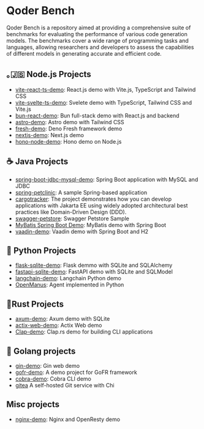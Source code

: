 Qoder Bench
========================

Qoder Bench is a repository aimed at providing a comprehensive suite of benchmarks for evaluating the performance of
various code generation models.
The benchmarks cover a wide range of programming tasks and languages, allowing researchers and developers to assess the
capabilities of different models in generating accurate and efficient code.

## ｡🇯‌🇸‌ Node.js Projects

- [vite-react-ts-demo](https://github.com/qoder-bench/vite-react-ts-demo): React.js demo with Vite.js, TypeScript and
  Tailwind CSS
- [vite-svelte-ts-demo](https://github.com/qoder-bench/vite-svelte-ts-demo): Svelete demo with TypeScript, Tailwind CSS
  and Vite.js
- [bun-react-demo](https://github.com/qoder-bench/bun-react-demo): Bun full-stack demo with React.js and backend
- [astro-demo](https://github.com/qoder-bench/astro-demo): Astro demo with Tailwind CSS
- [fresh-demo](https://github.com/qoder-bench/fresh-demo): Deno Fresh framework demo
- [nextjs-demo](https://github.com/qoder-bench/nextjs-demo): Next.js demo
- [hono-node-demo](https://github.com/qoder-bench/hono-node-demo): Hono demo on Node.js

## ☕ Java Projects

- [spring-boot-jdbc-mysql-demo](https://github.com/qoder-bench/spring-boot-jdbc-mysql-demo): Spring Boot application
  with MySQL and JDBC
- [spring-petclinic](https://github.com/qoder-bench/spring-petclinic): A sample Spring-based application
- [cargotracker](https://github.com/qoder-bench/cargotracker): The project demonstrates how you can develop applications
  with Jakarta EE using widely adopted architectural best practices like Domain-Driven Design (DDD).
- [swagger-petstore](https://github.com/qoder-bench/swagger-petstore): Swagger Petstore Sample
- [MyBatis Spring Boot Demo](https://github.com/qoder-bench/mybatis-spring-demo): MyBatis demo with Spring Boot
- [vaadin-demo](https://github.com/qoder-bench/vaadin-demo): Vaadin demo with Spring Boot and H2

## 🐍 Python Projects

- [flask-sqlite-demo](https://github.com/qoder-bench/flask-sqlite-demo): Flask demmo with SQLite and SQLAlchemy
- [fastapi-sqlite-demo](https://github.com/qoder-bench/fastapi-sqlite-demo): FastAPI demo with SQLite and SQLModel
- [langchain-demo](https://github.com/qoder-bench/langchain-demo): Langchain Python demo
- [OpenManus](https://github.com/qoder-bench/OpenManus): Agent implemented in Python

## 🦀Rust Projects

- [axum-demo](https://github.com/qoder-bench/Axum-demo): Axum demo with SQLite
- [actix-web-demo](https://github.com/qoder-bench/actix-web-demo): Actix Web demo
- [Clap-demo](https://github.com/qoder-bench/clap-demo): Clap.rs demo for building CLI applications

## 🐹 Golang projects

- [gin-demo](https://github.com/qoder-bench/gin-demo): Gin web demo
- [gofr-demo](https://github.com/qoder-bench/gofr-demo): A demo project for GoFR framework
- [cobra-demo](https://github.com/qoder-bench/cobra-demo): Cobra CLI demo
- [gitea](https://github.com/qoder-bench/gitea) A self-hosted Git service with Chi


## Misc projects

- [nginx-demo](https://github.com/qoder-bench/nginx-demo): Nginx and OpenResty demo
